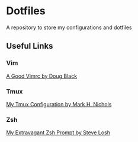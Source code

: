 Dotfiles
========

A repository to store my configurations and dotfiles

## Useful Links

### Vim

[A Good Vimrc by Doug Black](http://dougblack.io/words/a-good-vimrc.html)

### Tmux

[My Tmux Configuration by Mark H. Nichols](http://zanshin.net/2013/09/05/my-tmux-configuration/)

### Zsh

[My Extravagant Zsh Prompt by Steve Losh](http://stevelosh.com/blog/2010/02/my-extravagant-zsh-prompt/)
